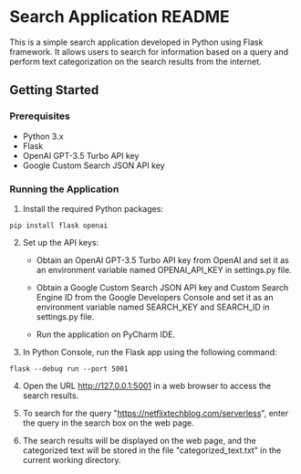 # Search Application README

This is a simple search application developed in Python using Flask framework. It allows users to search for information based on a query and perform text categorization on the search results from the internet.

## Getting Started

### Prerequisites

- Python 3.x
- Flask
- OpenAI GPT-3.5 Turbo API key
- Google Custom Search JSON API key

### Running the Application

1. Install the required Python packages:

```
pip install flask openai
```
2. Set up the API keys:

    - Obtain an OpenAI GPT-3.5 Turbo API key from OpenAI and set it as an environment variable named OPENAI_API_KEY in settings.py file.
    
    - Obtain a Google Custom Search JSON API key and Custom Search Engine ID from the Google Developers Console and set it as an environment variable named SEARCH_KEY and SEARCH_ID in settings.py file.
    
    - Run the application on PyCharm IDE.

3. In Python Console, run the Flask app using the following command:
```
flask --debug run --port 5001
```
4. Open the URL http://127.0.0.1:5001 in a web browser to access the search results.

5. To search for the query "https://netflixtechblog.com/serverless", enter the query in the search box on the web page.

6. The search results will be displayed on the web page, and the categorized text will be stored in the file "categorized_text.txt" in the current working directory.

